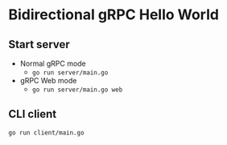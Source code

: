 # Bidirectional gRPC Hello World

## Start server

* Normal gRPC mode
  * `go run server/main.go`
* gRPC Web mode
  * `go run server/main.go web`

## CLI client

`go run client/main.go`
